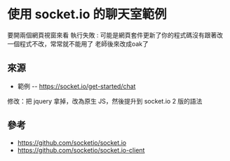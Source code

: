 # 使用 socket.io 的聊天室範例

要開兩個網頁視窗來看
執行失敗 : 可能是網頁套件更新了你的程式碼沒有跟著改
一個程式不改，常常就不能用了
老師後來改成oak了
## 來源

* 範例 -- https://socket.io/get-started/chat

修改：把 jquery 拿掉，改為原生 JS，然後提升到 socket.io 2 版的語法

## 參考

* https://github.com/socketio/socket.io
* https://github.com/socketio/socket.io-client


